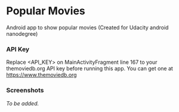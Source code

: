 # Popular Movies
Android app to show popular movies (Created for Udacity android nanodegree)

### API Key
Replace <API_KEY> on MainActivityFragment line 167 to your themoviedb.org API key before running this app. You can get one at https://www.themoviedb.org

### Screenshots

*To be added.*

